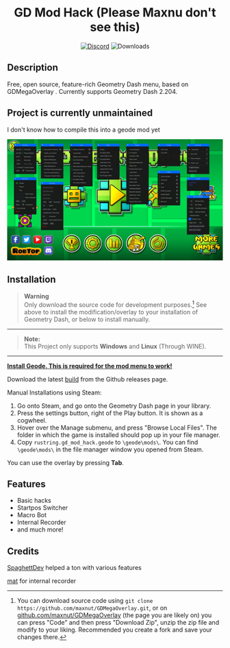 <div align="center">

# GD Mod Hack (Please Maxnu don't see this)
[![Discord](https://img.shields.io/discord/1035900688737255425?label=discord&logo=discord)](https://discord.gg/nbDjEg7SSU)
![Downloads](https://img.shields.io/github/downloads/maxnut/GDMegaOverlay/total)
</div>

## Description

Free, open source, feature-rich Geometry Dash menu, based on GDMegaOverlay . Currently supports Geometry Dash 2.204.

## Project is currently unmaintained 

I don't know how to compile this into a geode mod yet

![Menu screen](/img/screen.jpg)

## Installation

> **Warning** <br>
> Only download the source code for development purposes.[^1] See above to install the modification/overlay to your installation of Geometry Dash, or below to install manually.
---
> **Note:** <br>
> This Project only supports **Windows** and **Linux** (Through WINE).
---
[**Install Geode. This is required for the mod menu to work!**](https://geode-sdk.org/install/)

Download the latest [build](https://github.com/maxnut/GDMegaOverlay/releases/latest) from the Github releases page. <br>

Manual Installations using Steam:
1. Go onto Steam, and go onto the Geometry Dash page in your library.
2. Press the settings button, right of the Play button. It is shown as a cogwheel.
3. Hover over the Manage submenu, and press "Browse Local Files". The folder in which the game is installed should pop up in your file manager.
4. Copy `rustring.gd_mod_hack.geode` to `\geode\mods\`. You can find `\geode\mods\` in the file manager window you opened from Steam.

You can use the overlay by pressing **Tab**.

## Features

* Basic hacks
* Startpos Switcher
* Macro Bot
* Internal Recorder
* and much more!

## Credits

[SpaghettDev](https://github.com/SpaghettDev) helped a ton with various features

[mat](https://github.com/matcool) for internal recorder

[^1]: You can download source code using ``git clone https://github.com/maxnut/GDMegaOverlay.git``, or on [github.com/maxnut/GDMegaOverlay](https://github.com/maxnut/GDMegaOverlay) (the page you are likely on) you can press "Code" and then press "Download Zip", unzip the zip file and modify to your liking. Recommended you create a fork and save your changes there.

